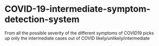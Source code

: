 # COVID-19-intermediate-symptom-detection-system
From all the possible severity of the different symptoms of COVID19 picks up only the intermediate cases out of COVID likely/unlikely/intermediate
